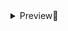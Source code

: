 <details>
  <summary>Preview👀</summary>  
  
  ![image](https://user-images.githubusercontent.com/108950428/223599690-4702385b-abdb-4681-a07a-8d02b735411e.png)
</details>
